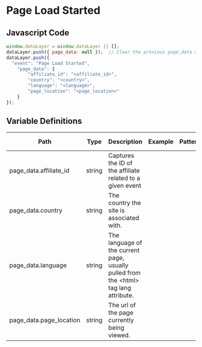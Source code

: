 # Page Load Started

### 

## Javascript Code
```js
window.dataLayer = window.dataLayer || [];
dataLayer.push({ page_data: null });  // Clear the previous page_data object.
dataLayer.push({
  "event": "Page Load Started",
    "page_data": {
        "affiliate_id": "<affiliate_id>",
        "country": "<country>",
        "language": "<language>",
        "page_location": "<page_location>"
    }
});
```

## Variable Definitions

|Path|Type|Description|Example|Pattern|Min Length|Max Length|Minimum|Maximum|Multiple Of|
| --- | --- | --- | --- | --- | --- | --- | --- | --- | --- |
|page_data.affiliate_id|string|Captures the ID of the affiliate related to a given event||||||||
|page_data.country|string|The country the site is associated with.||||||||
|page_data.language|string|The language of the current page, usually pulled from the &lt;html&gt; tag lang attribute.||||||||
|page_data.page_location|string|The url of the page currently being viewed.||||||||





